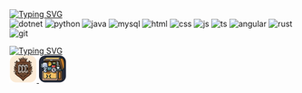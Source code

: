 <div align="left">
<a href="https://git.io/typing-svg"><img src="https://readme-typing-svg.demolab.com?font=&pause=2500&color=6FD4A8&background=FFFFFF00&vCenter=true&width=220&height=20&lines=Languages+and+Tools%3A" alt="Typing SVG" /></a>
  <br/>
  <picture>
    <source srcset="https://skillicons.dev/icons?i=dotnet&theme=light" media="(prefers-color-scheme: light)" />
    <img src="https://skillicons.dev/icons?i=dotnet" alt="dotnet" height="48" width="48" />
  </picture>
  <picture>
    <source srcset="https://skillicons.dev/icons?i=python&theme=light" media="(prefers-color-scheme: light)" />
    <img src="https://skillicons.dev/icons?i=python" alt="python" height="48" width="48" />
  </picture>
  <picture>
    <source srcset="https://skillicons.dev/icons?i=java&theme=light" media="(prefers-color-scheme: light)" />
    <img src="https://skillicons.dev/icons?i=java" alt="java" height="48" width="48" />
  </picture>
  <picture>
    <source srcset="https://skillicons.dev/icons?i=mysql&theme=light" media="(prefers-color-scheme: light)" />
    <img src="https://skillicons.dev/icons?i=mysql" alt="mysql" height="48" width="48" />
  </picture>
  <picture>
    <source srcset="https://skillicons.dev/icons?i=html&theme=light" media="(prefers-color-scheme: light)" />
    <img src="https://skillicons.dev/icons?i=html" alt="html" height="48" width="48" />
  </picture>
  <picture>
    <source srcset="https://skillicons.dev/icons?i=css&theme=light" media="(prefers-color-scheme: light)" />
    <img src="https://skillicons.dev/icons?i=css" alt="css" height="48" width="48" />
  </picture>
  <picture>
    <source srcset="https://skillicons.dev/icons?i=js&theme=light" media="(prefers-color-scheme: light)" />
    <img src="https://skillicons.dev/icons?i=js" alt="js" height="48" width="48" />
  </picture>
  <picture>
    <source srcset="https://skillicons.dev/icons?i=ts&theme=light" media="(prefers-color-scheme: light)" />
    <img src="https://skillicons.dev/icons?i=ts" alt="ts" height="48" width="48" />
  </picture>
  <picture>
    <source srcset="https://skillicons.dev/icons?i=angular&theme=light" media="(prefers-color-scheme: light)" />
    <img src="https://skillicons.dev/icons?i=angular" alt="angular" height="48" width="48" />
  </picture>
  <picture>
    <source srcset="https://skillicons.dev/icons?i=rust&theme=light" media="(prefers-color-scheme: light)" />
    <img src="https://skillicons.dev/icons?i=rust" alt="rust" height="48" width="48" />
  </picture>
  <picture>
    <source srcset="https://skillicons.dev/icons?i=git&theme=light" media="(prefers-color-scheme: light)" />
    <img src="https://skillicons.dev/icons?i=git" alt="git" height="48" width="48" />
  </picture>
</div>

<a href="https://git.io/typing-svg"><img src="https://readme-typing-svg.demolab.com?font=&pause=2500&color=6FD4A8&background=FFFFFF00&vCenter=true&width=140&height=20&lines=Projects%3A" alt="Typing SVG" /></a>
  <br/>
  <a href="https://github.com/Serters/ConsoleCoatCraft">
    <img src="https://github.com/Serters/Serters/blob/main/assets/projects/ConsoleCoatCraft.svg" alt="ConsoleCoatCraft" height="48" width="48"/>
  </a>
  <a href="https://github.com/Serters/CodeChest">
  <img src="https://github.com/Serters/Serters/blob/main/assets/projects/CodeChest.svg" href="https://github.com/Serters/CodeChest" alt="CodeChest" height="48" width="48"/>
  </a>
</div>
